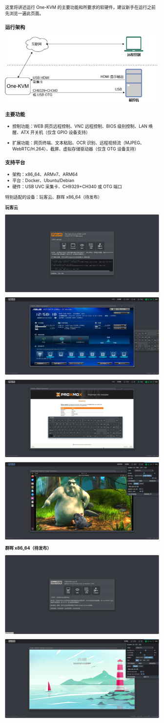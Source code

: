 这里将讲述运行 One-KVM 的主要功能和所要求的软硬件，建议新手在运行之前先浏览一遍此页面。

### 运行架构

![架构图](./img/drawio1.png)

### 主要功能

- 控制功能：WEB 网页远程控制、VNC 远程控制、BIOS 级别控制、LAN 唤醒、ATX 开关机（仅含 GPIO 设备支持）

- 扩展功能：网页终端、文本粘贴、OCR 识别、远程视频流（MJPEG、WebRTC/H.264）、截屏、虚拟存储驱动器（仅含 OTG 设备支持）

### 支持平台

- 架构：x86_64、ARMv7、ARM64
- 平台：Docker、Ubuntu/Debian
- 硬件：USB UVC 采集卡、CH9329+CH340 或 OTG 端口

特别适配的设备：玩客云、群晖 x86_64（待发布）

**玩客云**

<div class="grid cards" markdown>

![PixPin_2024-07-01_10-50-18](./img/PixPin_2024-07-01_10-50-18.png)

![15560030-996a-4a9a-a132-7ad072c7569c](./img/15560030-996a-4a9a-a132-7ad072c7569c.png)

![09348dd5-3e3a-4384-ad6d-9c3723682755](./img/09348dd5-3e3a-4384-ad6d-9c3723682755.png)

![PixPin_2024-07-01_10-48-45](./img/PixPin_2024-07-01_10-48-45.png)

</div>

**群晖 x86_64（待发布）**

<div class="grid cards" markdown>

![群晖 x86_641](./img/image2.png)

![KVM 主页](./img/image.png)

</div>